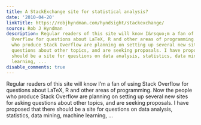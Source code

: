```yaml
---
title: A StackExchange site for statistical analysis?
date: '2010-04-20'
linkTitle: https://robjhyndman.com/hyndsight/stackexchange/
source: Rob J Hyndman
description: Regular readers of this site will know I&rsquo;m a fan of using Stack
  Overflow for questions about LaTeX, R and other areas of programming. Now the people
  who produce Stack Overflow are planning on setting up several new sites for asking
  questions about other topics, and are seeking proposals. I have proposed that there
  should be a site for questions on data analysis, statistics, data mining, machine
  learning, ...
disable_comments: true
---
```

Regular readers of this site will know I&rsquo;m a fan of using Stack Overflow for questions about LaTeX, R and other areas of programming. Now the people who produce Stack Overflow are planning on setting up several new sites for asking questions about other topics, and are seeking proposals. I have proposed that there should be a site for questions on data analysis, statistics, data mining, machine learning, ...